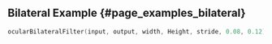 ## Bilateral Example {#page_examples_bilateral}

```c
ocularBilateralFilter(input, output, width, Height, stride, 0.08, 0.12);
```